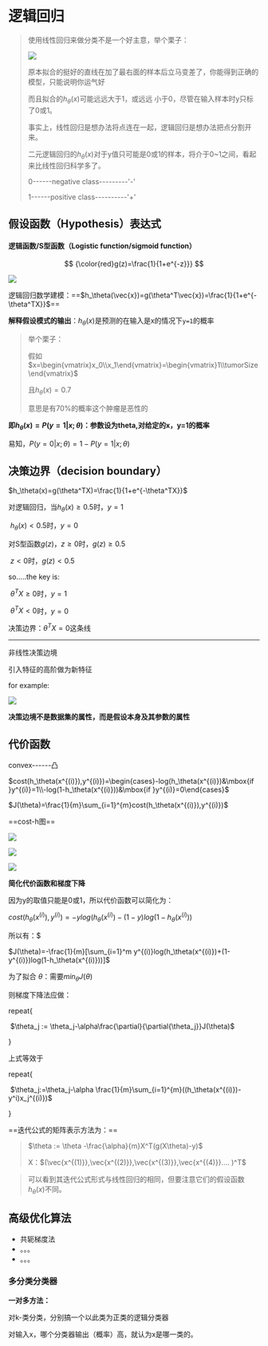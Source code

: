 # 逻辑回归

> 使用线性回归来做分类不是一个好主意，举个栗子：
>
> ![](.\pics\线性回归分类.png)
>
> 原本拟合的挺好的直线在加了最右面的样本后立马变差了，你能得到正确的模型，只能说明你运气好
>
> 而且拟合的$h_\theta(x)$可能远远大于1，或远远 小于0，尽管在输入样本时y只标了0或1。
>
> 事实上，线性回归是想办法将点连在一起，逻辑回归是想办法把点分割开来。
>
> 二元逻辑回归的$h_\theta(x)$对于y值只可能是0或1的样本，将介于0~1之间，看起来比线性回归科学多了。
>
> 0------negative class---------'-'
>
> 1------positive class----------'+'

## 假设函数（Hypothesis）表达式

#### 逻辑函数/S型函数（Logistic function/sigmoid function）

$$
{\color{red}g(z)=\frac{1}{1+e^{-z}}}
$$

![](.\pics\s型函数.png)

逻辑回归数学建模：==$h_\theta(\vec{x})=g(\theta^T\vec{x})=\frac{1}{1+e^{-\theta^TX}}$==

**解释假设模式的输出**：$h_\theta(x)​$是预测的在输入是x的情况下`y=1`的概率

> 举个栗子：
>
> 假如$x=\begin{vmatrix}x_0\\x_1\end{vmatrix}=\begin{vmatrix}1\\tumorSize\end{vmatrix}$
>
> 且$h_\theta(x)=0.7​$
>
> 意思是有70%的概率这个肿瘤是恶性的

**即$h_\theta(x)=P(y=1|x;\theta)$：参数设为theta,对给定的x，y=1的概率**

易知，$P(y=0|x;\theta)=1-P(y=1|x;\theta)$

## 决策边界（decision boundary）

$h_\theta(x)=g(\theta^TX)=\frac{1}{1+e^{-\theta^TX}}$

对逻辑回归，当$h_\theta(x)\ge0.5$时，$y=1$

​			   $h_\theta(x)<0.5$时，$y=0$

对S型函数$g(z)​$，$z\ge0​$时，$g(z)\ge 0.5​$

​			     $z<0$时，$g(z)<0.5$

so.....the key is:

​	$\theta^TX\ge0$时，$y=1$

​	$\theta^TX<0$时，$y=0$ 

决策边界：$\theta^TX=0$这条线



----

非线性决策边境

引入特征的高阶做为新特征

for example:

![](.\pics\非线性决策边境.png)

**决策边境不是数据集的属性，而是假设本身及其参数的属性**



## 代价函数

convex------凸

$cost(h_\theta(x^{(i)}),y^{(i)})=\begin{cases}-log(h_\theta(x^{(i)})&\mbox{if }y^{(i)}=1\\-log(1-h_\theta(x^{(i)}))&\mbox{if }y^{(i)}=0\end{cases}​$

$J(\theta)=\frac{1}{m}\sum_{i=1}^{m}cost(h_\theta(x^{(i)}),y^{(i)})$

==cost-h图==

![](.\pics\逻辑回归-1.png)

![](.\pics\逻辑回归-0.png)

![](.\pics\逻辑回归.png)

**简化代价函数和梯度下降**

因为y的取值只能是0或1，所以代价函数可以简化为：

$cost(h_\theta(x^{(i)}),y^{(i)})=-ylog(h_\theta(x^{(i)})-(1-y)log(1-h_\theta(x^{(i)}))$

所以有：$​

$J(\theta)=-\frac{1}{m}[\sum_{i=1}^m y^{(i)}log(h_\theta(x^{(i)})+(1-y^{(i)})log(1-h_\theta(x^{(i)}))]$ 

为了拟合 $\theta​$：需要$min_\theta J(\theta)​$

则梯度下降法应做：

repeat{

​	$\theta_j := \theta_j-\alpha\frac{\partial}{\partial{\theta_j}}J(\theta)$ 

}

上式等效于

repeat{

​	$\theta_j:=\theta_j-\alpha \frac{1}{m}\sum_{i=1}^{m}((h_\theta(x^{(i)})-y^i)x_j^{(i)})$ 

}

==迭代公式的矩阵表示方法为：==

> $\theta := \theta -\frac{\alpha}{m}X^T(g(X\theta)-y)$
>
> X：$(\vec{x^{(1)}},\vec{x^{(2)}},\vec{x^{(3)}},\vec{x^{(4)}}.... )^T$

> 可以看到其迭代公式形式与线性回归的相同，但要注意它们的假设函数$h_\theta (x)$不同。





## 高级优化算法

- 共轭梯度法
- 。。。
- 。。。



### 多分类分类器

**一对多方法：**

对k-类分类，分别搞一个以此类为正类的逻辑分类器

对输入x，哪个分类器输出（概率）高，就认为x是哪一类的。

